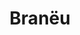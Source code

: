 ---
layout: work-blocks-layout
title: "Branëu"
season: "4"

masthead-image           : /dist/images/braneu-cover.jpg

category: special-project, website
portfolio-grid: need
seo-description: SVNCRWNS worked with Braneu to take their idea to an e-commerce platform featuring their collection of mens, womens and childrens clothing.
seo-keywords: production company, svncrwns, e-commerce, women-owned businesses, creative team, consulting, business operations, launch my brand, manage my brand, photography, videography, special projects
work-tags 							: "web design + development"
work-space 							: "client"
portfolio-cover						: /dist/images/braneu-cover.jpg

project-links: 
- website: http://www.braneu.com

page_sections:
- template: project-meta
  block: project-meta
  category: website
  brand-statement: "Establishing brand presence with an online shop to showcase monthly releases from new fashion line." 
- template: project-details
  block: project-details
  project-details-cover: /dist/images/braneu-project-details.jpg
  summary: "Branëu is a fashion line for the overachievers and early adopters.  The concept originally came in 2015.  After careful detail and planning, Branëu releases it’s first collection F/W 2018."
  opportunity: "SVNCRWNS has been working with the founder for Branëu on several other ventures.  When this concept was on the table, we jumped on it.  We saw an opportunity to design a simple user experience that we could build on in time as the brand starts to see growth."
  insights: "The cheapest way to market is heavy marketing of original content and navigating your potential users to an e-commerce platform to convert.  Digital is the main channel to connect with audience, the e-commerce option was an easier entry to market, providing analytics to help drive decision making."
  solution: "The team settled on using Squarespace for its e-commerce support and ease of admin backend.  Our goal is to setup our clients with great tools that they can manage.  We design the tools, we manage the use, and then we leverage the tools to drive to market better, faster and more often."
- template: editorial-image-ok
  block: editorial-image
  editorial-images:
  - image-name: /dist/images/braneu-project-1.png
    image-caption-title: Started w/ wireframe + design mockups
    image-caption: At the beginning of new web projects, our process goes like this - we have a discovery session, we learn about the project, if it’s a good fit, we move forward.  We start designing the user experience using tools like Adobe Design, Marvel and Sketch.  Our favorite tool is Sketch.  We source stock photography to move quickly in our Agile process, and fill in the gaps as we get closer to a final design.  Once we finalize the design, we start developing the mockups into a live, clickable product that can be shared with a userbase.
  - image-name: /dist/images/braneu-project-2.png
    image-caption-title: Client delivered hi-res images for brand looks
    image-caption: We cannot stress enough how important imagery is for launching and maintaining a fresh brand.  Our client delivered these images to be used on the website.  Usually we schedule and shoot images for our clients with website or e-commerce projects, however, this project had a tight timeline and the best option was for the client to deliver, and they did!
  - image-name: /dist/images/braneu-project-3.png
    image-caption-title: Responsive Design is not optional!
    image-caption: Browsing on mobile devices is the leader for how users are consuming information.  Having our platforms accessible on all devices with simple user experiences is always our main goal.  Don't lose sales because the user experience for mobile browsing is inadequate.
- template: credits002
  block: credits002
  website-link: http://www.braneu.com
  credits:
  - position: E-commerce Web Design & Development
    names:
    - name: SVNCRWNS

---
